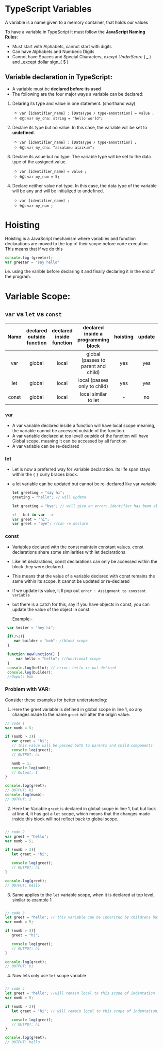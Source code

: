 # TypeScript Variables

A variable is a name given to a memory container, that holds our values

To have a variable in TypeScript it must follow the **JavaScript Naming Rules**:

- Must start with Alphabets, cannot start with digits
- Can have Alphabets and Numberic Digits
- Cannot have Spaces and Special Characters, _except UnderScore_ ( _ ) and \_except dollar sign_( $ )

## Variable declaration in TypeScript:

- A variable must be **declared before its used**
- The following are the four major ways a variable can be declared:

1. Delaring its type and value in one statement. (shorthand way)

   - `var [identifier_name] : [DataType / type-annotation] = value ;`
   - eg: `var my_cha: string = "hello world";`

2. Declare its type but no value. In this case, the variable will be set to **undefined**.

   - `var [identifier_name] : [DataType / type-annotation] ;`
   - eg: `var my_cha: "assalamu alaikum";`

3. Declare its value but no type. The variable type will be set to the data type of the assigned value.

   - `var [identifier_name] = value ;`
   - eg: `var my_num = 5;`

4. Declare neither value not type. In this case, the data type of the variable will be any and will be initialized to undefined.

   - `var [identifier_name] ;`
   - eg: `var my_num ;`

# Hoisting

Hoisting is a JavaScript mechanism where variables and function declarations are moved to the top of their scope before code execution. This means that if we do this

```Javascript
console.log (greeter);
var greeter = "say hello"
```

i.e. using the varible before declaring it and finally declaring it in the end of the program.

# Variable Scope:

## `var` vs `let` vs `const`

| Name  | declared outside function | declared inside function | declared inside a programming block | hoisting | update | re-declare |
| :---: | :-----------------------: | :----------------------: | :---------------------------------: | :------: | :----: | :--------: |
|  var  |          global           |          local           | global (passes to parent and child) |   yes    |  yes   |    yes     |
|  let  |          global           |          local           |    local (passes only to child)     |   yes    |  yes   |     no     |
| const |          global           |          local           |        local similar to let         |    -     |   no   |     no     |

### var

- A var variable declared inside a function will have local scope meaning, the variable cannot be accessed outside of the function.
- A var variable declared at top level/ outside of the function will have Global scope, meaning it can be accessed by all function
- A var variable can be re-declared

### let

- Let is now a preferred way for variable declaration. Its life span stays within the `{` `}` curly braces block.
- a let variable can be updated but cannot be re-declared like var variable

  ```Javascript
  let greeting = "say hi";
  greeting = "hello"; // will update

  let greeting = "bye"; // will give an error: Identifier has been already declared

  <!-- but in var -->
  var greet = "hi";
  var greet = "bye"; //can re declare
  ```

### const

- Variables declared with the const maintain constant values. const declarations share some similarities with let declarations.
- Like let declarations, const declarations can only be accessed within the block they were declared.
- This means that the value of a variable declared with const remains the same within its scope. It cannot be updated or re-declared
- If we update its value, it ll pop out `error : Assignment to constant variable`
- but there is a catch for this, say if you have objects in const, you can update the value of the object in const

  Example:-

```Javascript
 var tester = "hey hi";

 if(3>2){
    var builder = "bob"; //block scope
 }

 function newFunction() {
     var hello = "hello"; //functional scope
 }
 console.log(hello); // error: hello is not defined
 console.log(builder):
 //Ouput: bob
```

### Problem with VAR:

Consider these examples for better understanding:

1. Here the greet variable is defined in global scope in line 1, so any changes made to the name `greet` will alter the origin value.

```Javascript
// code 1
var numb = 5;

if (numb > 3){
   var greet = "hi";
   // this value will be passed both to parents and child components
   console.log(greet);
   // OUTPUT: hi

   numb = 1;
   console.log(numb);
   // Output: 1
}

console.log(greet);
// OUTPUT: hi
console.log(numb);
// OUTPUT: 1
```

2. Here the Variable `greet` is declared in global scope in line 1, but but look at line 4, it has got a `let` scope, which means that the changes made inside this block will not reflect back to global scope.

```Javascript

// code 2
var greet = "hello";
var numb = 5;

if (numb > 3){
   let greet = "hi";

   console.log(greet);
   // OUTPUT: hi
}

console.log(greet);
// OUTPUT: hello
```

3. Same applies to the `let` variable scope, when it is declared at top level, similar to example 1

```Javascript

// code 3
let greet = "hello"; // this variable can be inherited by childrens but not by parents
var numb = 5;

if (numb > 3){
   greet = "hi";

   console.log(greet);
   // OUTPUT: hi
}

console.log(greet);
// OUTPUT: hi
```

4. Now lets only use `let` scope variable

```Javascript

// code 4
let greet = "hello"; //will remain local to this scope of indentation
var numb = 5;

if (numb > 3){
   let greet = "hi"; // will remain local to this scope of indentation, outside this it ll vanish

   console.log(greet);
   // OUTPUT: hi
}

console.log(greet);
// OUTPUT: hello
```
